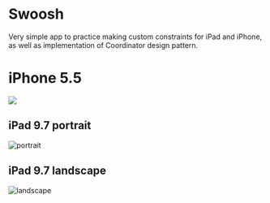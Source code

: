 # Swoosh
Very simple app to practice making custom constraints for iPad and iPhone, as well as implementation of Coordinator design pattern. 

# iPhone 5.5

![](https://media.giphy.com/media/1n98DCZErd0ss7Odk3/giphy.gif)

## iPad 9.7 portrait

![portrait](https://media.giphy.com/media/9Dgno3tN0BOI45Awl8/giphy.gif)


## iPad 9.7 landscape

![landscape](https://media.giphy.com/media/60rsBzobvI87xhsXOh/giphy.gif)

